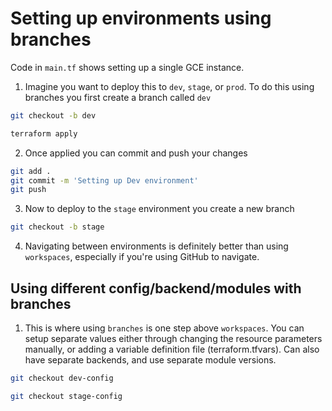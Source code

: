 # Setting up environments using branches

Code in `main.tf` shows setting up a single GCE instance.

1. Imagine you want to deploy this to `dev`, `stage`, or `prod`. To do this using branches you first create a branch called `dev`

```bash
git checkout -b dev

terraform apply
```

2. Once applied you can commit and push your changes

```bash
git add .
git commit -m 'Setting up Dev environment'
git push
```

3. Now to deploy to the `stage` environment you create a new branch

```bash
git checkout -b stage
```

4. Navigating between environments is definitely better than using `workspaces`, especially if you're using GitHub to navigate.

## Using different config/backend/modules with branches

1. This is where using `branches` is one step above `workspaces`. You can setup separate values either through changing the resource parameters manually, or adding a variable definition file (terraform.tfvars). Can also have separate backends, and use separate module versions.

```bash
git checkout dev-config

git checkout stage-config

```
